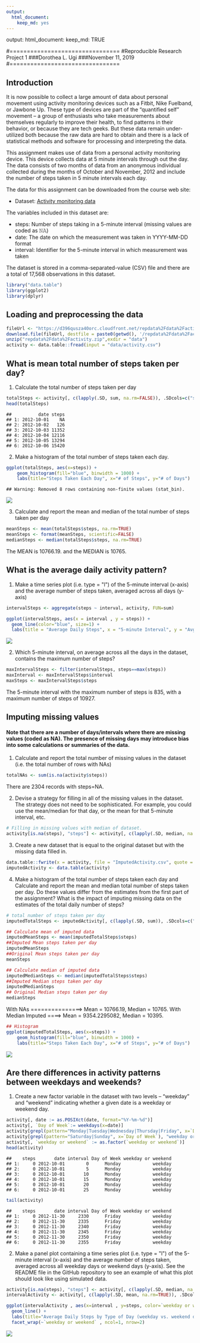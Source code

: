 ```yaml
---
output: 
  html_document: 
    keep_md: yes
---
```

output:
html_document:
keep_md: TRUE

#================================
#Reproducible Research Project 1
###Dorothea L. Ugi
###November 11, 2019
#================================

## Introduction
It is now possible to collect a large amount of data about personal movement using activity monitoring devices such as a Fitbit, Nike Fuelband, or Jawbone Up. These type of devices are part of the “quantified self” movement – a group of enthusiasts who take measurements about themselves regularly to improve their health, to find patterns in their behavior, or because they are tech geeks. But these data remain under-utilized both because the raw data are hard to obtain and there is a lack of statistical methods and software for processing and interpreting the data.

This assignment makes use of data from a personal activity monitoring device. This device collects data at 5 minute intervals through out the day. The data consists of two months of data from an anonymous individual collected during the months of October and November, 2012 and include the number of steps taken in 5 minute intervals each day.

The data for this assignment can be downloaded from the course web site:

* Dataset: [Activity monitoring data](https://d396qusza40orc.cloudfront.net/repdata%2Fdata%2Factivity.zip) 

The variables included in this dataset are:

* steps:    Number of steps taking in a 5-minute interval (missing values are coded as 𝙽𝙰) </br>
* date:     The date on which the measurement was taken in YYYY-MM-DD format </br>
* interval: Identifier for the 5-minute interval in which measurement was taken </br>

The dataset is stored in a comma-separated-value (CSV) file and there are a total of 17,568 observations in this dataset. 


```r
library("data.table")
library(ggplot2)
library(dplyr)
```

## Loading and preprocessing the data


```r
fileUrl <- "https://d396qusza40orc.cloudfront.net/repdata%2Fdata%2Factivity.zip"
download.file(fileUrl, destfile = paste0(getwd(), '/repdata%2Fdata%2Factivity.zip'), method = "curl")
unzip("repdata%2Fdata%2Factivity.zip",exdir = "data")
activity <- data.table::fread(input = "data/activity.csv")
```

## What is mean total number of steps taken per day?

1. Calculate the total number of steps taken per day


```r
totalSteps <- activity[, c(lapply(.SD, sum, na.rm=FALSE)), .SDcols=c("steps"), by=.(date)] 
head(totalSteps)
```

```
##          date steps
## 1: 2012-10-01    NA
## 2: 2012-10-02   126
## 3: 2012-10-03 11352
## 4: 2012-10-04 12116
## 5: 2012-10-05 13294
## 6: 2012-10-06 15420
```

2. Make a histogram of the total number of steps taken each day. 


```r
ggplot(totalSteps, aes(x=steps)) +
    geom_histogram(fill="blue", binwidth = 1000) +
    labs(title="Steps Taken Each Day", x="# of Steps", y="# of Days")
```

```
## Warning: Removed 8 rows containing non-finite values (stat_bin).
```

![](PA1_template_files/figure-html/unnamed-chunk-4-1.png)<!-- -->

3. Calculate and report the mean and median of the total number of steps taken per day


```r
meanSteps <- mean(totalSteps$steps, na.rm=TRUE)
meanSteps <- format(meanSteps, scientific=FALSE)
medianSteps <- median(totalSteps$steps, na.rm=TRUE)
```

The MEAN is 10766.19. and the MEDIAN is 10765.

## What is the average daily activity pattern?
1. Make a time series plot (i.e. type = "l") of the 5-minute interval (x-axis) and the average number of steps taken, averaged across all days (y-axis)


```r
intervalSteps <- aggregate(steps ~ interval, activity, FUN=sum)

ggplot(intervalSteps, aes(x = interval , y = steps)) +
  geom_line(color="blue", size=1) + 
  labs(title = "Average Daily Steps", x = "5-minute Interval", y = "Avg. Steps per day")
```

![](PA1_template_files/figure-html/unnamed-chunk-6-1.png)<!-- -->

2. Which 5-minute interval, on average across all the days in the dataset, contains the maximum number of steps?


```r
maxIntervalSteps <- filter(intervalSteps, steps==max(steps))
maxInterval <- maxIntervalSteps$interval
maxSteps <- maxIntervalSteps$steps
```

The 5-minute interval with the maximum number of steps is 835, with a maximum number of steps of 10927.

## Imputing missing values
#### Note that there are a number of days/intervals where there are missing values (coded as NA). The presence of missing days may introduce bias into some calculations or summaries of the data.
1. Calculate and report the total number of missing values in the dataset (i.e. the total number of rows with NAs)


```r
totalNAs <- sum(is.na(activity$steps))
```

There are 2304 records with steps=NA.

2. Devise a strategy for filling in all of the missing values in the dataset. The strategy does not need to be sophisticated. For example, you could use the mean/median for that day, or the mean for that 5-minute interval, etc.


```r
# Filling in missing values with median of dataset. 
activity[is.na(steps), "steps"] <- activity[, c(lapply(.SD, median, na.rm = TRUE)), .SDcols = c("steps")]
```

3. Create a new dataset that is equal to the original dataset but with the missing data filled in.


```r
data.table::fwrite(x = activity, file = "ImputedActivity.csv", quote = FALSE)
imputedActivity <- data.table(activity)
```

4. Make a histogram of the total number of steps taken each day and Calculate and report the mean and median total number of steps taken per day. Do these values differ from the estimates from the first part of the assignment? What is the impact of imputing missing data on the estimates of the total daily number of steps?


```r
# total number of steps taken per day
imputedTotalSteps <- imputedActivity[, c(lapply(.SD, sum)), .SDcols=c("steps"), by=.(date)] 

## Calculate mean of imputed data
imputedMeanSteps <- mean(imputedTotalSteps$steps)
##Imputed Mean steps taken per day
imputedMeanSteps
##Original Mean steps taken per day
meanSteps

## Calculate median of imputed data
imputedMedianSteps <- median(imputedTotalSteps$steps)
##Imputed Median steps taken per day
imputedMedianSteps
## Original Median steps taken per day
medianSteps
```

With NAs ===============>  Mean = 10766.19, Median = 10765.
With Median Imputed ====>  Mean = 9354.2295082, Median = 10395.


```r
## Histogram
ggplot(imputedTotalSteps, aes(x=steps)) +
    geom_histogram(fill="blue", binwidth = 1000) +
    labs(title="Steps Taken Each Day", x="# of Steps", y="# of Days")
```

![](PA1_template_files/figure-html/unnamed-chunk-12-1.png)<!-- -->

## Are there differences in activity patterns between weekdays and weekends?
1.  Create a new factor variable in the dataset with two levels – “weekday” and “weekend” indicating whether a given date is a weekday or weekend day.


```r
activity[, date := as.POSIXct(date, format="%Y-%m-%d")]
activity[, `Day of Week`:= weekdays(x=date)]
activity[grepl(pattern="Monday|Tuesday|Wednesday|Thursday|Friday", x=`Day of Week`), "weekday or weekend"] <- "weekday"
activity[grepl(pattern="Saturday|Sunday", x=`Day of Week`), "weekday or weekend"] <- "weekend"
activity[, `weekday or weekend` := as.factor(`weekday or weekend`)]
head(activity)
```

```
##    steps       date interval Day of Week weekday or weekend
## 1:     0 2012-10-01        0      Monday            weekday
## 2:     0 2012-10-01        5      Monday            weekday
## 3:     0 2012-10-01       10      Monday            weekday
## 4:     0 2012-10-01       15      Monday            weekday
## 5:     0 2012-10-01       20      Monday            weekday
## 6:     0 2012-10-01       25      Monday            weekday
```

```r
tail(activity)
```

```
##    steps       date interval Day of Week weekday or weekend
## 1:     0 2012-11-30     2330      Friday            weekday
## 2:     0 2012-11-30     2335      Friday            weekday
## 3:     0 2012-11-30     2340      Friday            weekday
## 4:     0 2012-11-30     2345      Friday            weekday
## 5:     0 2012-11-30     2350      Friday            weekday
## 6:     0 2012-11-30     2355      Friday            weekday
```

2. Make a panel plot containing a time series plot (i.e. type = "l") of the 5-minute interval (x-axis) and the average number of steps taken, averaged across all weekday days or weekend days (y-axis). See the README file in the GitHub repository to see an example of what this plot should look like using simulated data.

```r
activity[is.na(steps), "steps"] <- activity[, c(lapply(.SD, median, na.rm=TRUE)), .SDcols=c("steps")]
intervalActivity <- activity[, c(lapply(.SD, mean, na.rm=TRUE)), .SDcols=c("steps"), by=.(interval, `weekday or weekend`)] 

ggplot(intervalActivity , aes(x=interval , y=steps, color=`weekday or weekend`)) + 
  geom_line() + 
  labs(title="Average Daily Steps by Type of Day (weekday vs. weekend day)", x="Interval", y="Number of Steps") + 
  facet_wrap(~`weekday or weekend` , ncol=1, nrow=2)
```

![](PA1_template_files/figure-html/unnamed-chunk-14-1.png)<!-- -->



















